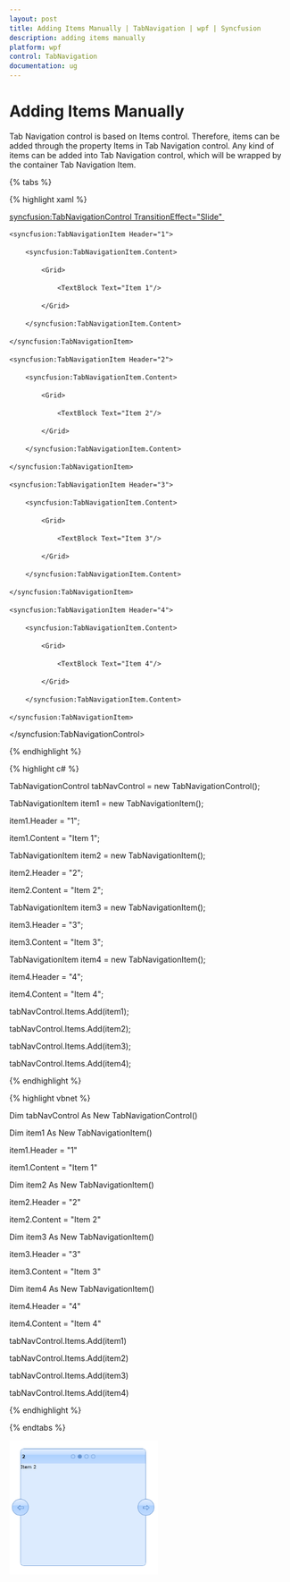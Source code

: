 ```yaml
---
layout: post
title: Adding Items Manually | TabNavigation | wpf | Syncfusion
description: adding items manually
platform: wpf
control: TabNavigation
documentation: ug
---
```


# Adding Items Manually

Tab Navigation control is based on Items control. Therefore, items can be added through the property Items in Tab Navigation control. Any kind of items can be added into Tab Navigation control, which will be wrapped by the container Tab Navigation Item.

{% tabs %}

{% highlight xaml %}

<syncfusion:TabNavigationControl TransitionEffect="Slide" >

	<syncfusion:TabNavigationItem Header="1">

		<syncfusion:TabNavigationItem.Content>

			<Grid>

				<TextBlock Text="Item 1"/>

			</Grid>

		</syncfusion:TabNavigationItem.Content>

	</syncfusion:TabNavigationItem>

	<syncfusion:TabNavigationItem Header="2">

		<syncfusion:TabNavigationItem.Content>

			<Grid>

				<TextBlock Text="Item 2"/>

			</Grid>

		</syncfusion:TabNavigationItem.Content>

	</syncfusion:TabNavigationItem>

	<syncfusion:TabNavigationItem Header="3">

		<syncfusion:TabNavigationItem.Content>

			<Grid>

				<TextBlock Text="Item 3"/>

			</Grid>

		</syncfusion:TabNavigationItem.Content>

	</syncfusion:TabNavigationItem>

	<syncfusion:TabNavigationItem Header="4">

		<syncfusion:TabNavigationItem.Content>

			<Grid>

				<TextBlock Text="Item 4"/>

			</Grid>

		</syncfusion:TabNavigationItem.Content>

	</syncfusion:TabNavigationItem>

</syncfusion:TabNavigationControl>

{% endhighlight %}

{% highlight c# %}

TabNavigationControl tabNavControl = new TabNavigationControl();

TabNavigationItem item1 = new TabNavigationItem();

item1.Header = "1";

item1.Content = "Item 1";

TabNavigationItem item2 = new TabNavigationItem();

item2.Header = "2";

item2.Content = "Item 2";

TabNavigationItem item3 = new TabNavigationItem();

item3.Header = "3";

item3.Content = "Item 3";

TabNavigationItem item4 = new TabNavigationItem();

item4.Header = "4";

item4.Content = "Item 4";

tabNavControl.Items.Add(item1);

tabNavControl.Items.Add(item2);

tabNavControl.Items.Add(item3);

tabNavControl.Items.Add(item4);

{% endhighlight  %}


{% highlight vbnet %}

Dim tabNavControl As New TabNavigationControl()

Dim item1 As New TabNavigationItem()

item1.Header = "1"

item1.Content = "Item 1"

Dim item2 As New TabNavigationItem()

item2.Header = "2"

item2.Content = "Item 2"

Dim item3 As New TabNavigationItem()

item3.Header = "3"

item3.Content = "Item 3"

Dim item4 As New TabNavigationItem()

item4.Header = "4"

item4.Content = "Item 4"

tabNavControl.Items.Add(item1)

tabNavControl.Items.Add(item2)

tabNavControl.Items.Add(item3)

tabNavControl.Items.Add(item4)

{% endhighlight %}

{% endtabs %}

![](Adding-Items-Manually_images/Adding-Items-Manually_img1.png)